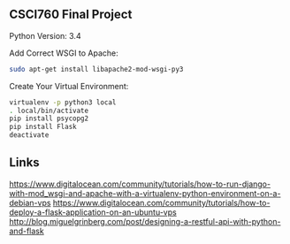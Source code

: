 ## CSCI760 Final Project


Python Version: 3.4

Add Correct WSGI to Apache:
``` sh
sudo apt-get install libapache2-mod-wsgi-py3
```

Create Your Virtual Environment:
``` sh
virtualenv -p python3 local
. local/bin/activate
pip install psycopg2
pip install Flask
deactivate
```

## Links
https://www.digitalocean.com/community/tutorials/how-to-run-django-with-mod_wsgi-and-apache-with-a-virtualenv-python-environment-on-a-debian-vps
https://www.digitalocean.com/community/tutorials/how-to-deploy-a-flask-application-on-an-ubuntu-vps
http://blog.miguelgrinberg.com/post/designing-a-restful-api-with-python-and-flask